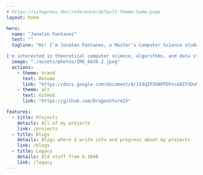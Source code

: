 ```yaml
---
# https://vitepress.dev/reference/default-theme-home-page
layout: home

hero:
  name: "Jonatan Fontanez"
  text: ""
  tagline: "Hi! I'm Jonatan Fontanez, a Master's Computer Science student at MIT. I have a Bachelor's in Science in Computer Science and Engineering from MIT, where I also minored in Mathematics and Philosophy.

I'm interested in theoretical computer science, algorithms, and data structures (most especially graph theory)."
  image: "./assets/photos/IMG_6636-2.jpeg"
  actions:
    - theme: brand
      text: Resume
      link: "https://docs.google.com/document/d/1IdqIP3UAPFDYvco8ZtVDvMvFW7WhbmeFeZ49-DNnnjM/edit?usp=sharing"
    - theme: alt
      text: GitHub
      link: "https://github.com/DragonStorm25"

features:
  - title: Projects
    details: All of my projects
    link: /projects
  - title: Blogs
    details: Blogs where I write info and progress about my projects
    link: /blogs
  - title: Legacy
    details: Old stuff from 6.1040
    link: /legacy
---
```

